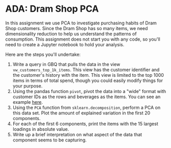 # ADA: Dram Shop PCA

In this assignment we use PCA to investigate purchasing habits of Dram Shop customers. Since the Dram Shop has so many items, we need dimensionality reduction to help us understand the patterns of consumption. This assignment does not start you with any code, so you'll need to create a Jupyter notebook to hold your analysis. 


Here are the steps you'll undertake: 

1. Write a query in GBQ that pulls the data in the view `vw_customers_top_1k_items`. This view has the customer identifier 
  and the customer's history with the item. This view is limited to the top 1000 items in terms of total spend, though you could
  easily modify things for your purpose.  
1. Using the pandas function `pivot`, pivot the data into a "wide" format with customer IDs as the rows and beverages as the items. You can see an example [here](https://stackoverflow.com/questions/22798934/pandas-long-to-wide-reshape-by-two-variables). 
1. Using the `PCA` function from `sklearn.decomposition`, perform a PCA on this data set. Plot the amount of explained variation in the first 20 components.
1. For each of the first 6 components, print the items with the 15 largest loadings in absolute value. 
1. Write up a brief interpretation on what aspect of the data that component seems to be capturing.

